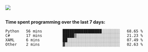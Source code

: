 [![](https://img.shields.io/badge/discord-jonatsp%234844-7289DA?logo=discord)](https://discord.com/users/239510668687048717)

##
**Time spent programming over the last 7 days:**
<!--START_SECTION:waka-->
```text
Python   56 mins         █████████████████░░░░░░░░   68.65 % 
C#       17 mins         █████▒░░░░░░░░░░░░░░░░░░░   21.23 % 
XAML     6 mins          ██░░░░░░░░░░░░░░░░░░░░░░░   07.49 % 
Other    2 mins          ▓░░░░░░░░░░░░░░░░░░░░░░░░   02.63 % 
```
<!--END_SECTION:waka-->
##
